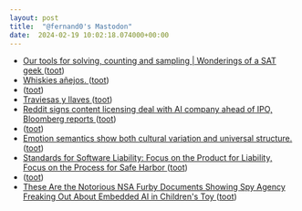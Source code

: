```yaml
---
layout: post
title:  "@fernand0's Mastodon"
date:  2024-02-19 10:02:18.074000+00:00
---
```

*  [Our tools for solving, counting and sampling \| Wonderings of a SAT geek ](https://www.msoos.org/2024/02/our-tools-for-solving-counting-and-sampling) ([toot](https://mastodon.social/@fernand0/111957569564275943))
*  [Whiskies añejos. ](https://avecesunafoto.wordpress.com/2024/02/18/whiskies-anejos) ([toot](https://mastodon.social/@fernand0/111953436864477489))
*  [ ](https://ohai.social/@tdyfqdb) ([toot](https://mastodon.social/@fernand0/111952881021178017))
*  [Traviesas y llaves ](https://www.flickr.com/photos/fernand0/53529660487) ([toot](https://mastodon.social/@fernand0/111952743602403657))
*  [Reddit signs content licensing deal with AI company ahead of IPO, Bloomberg reports  ](https://www.reuters.com/technology/reddit-signs-content-licensing-deal-with-ai-company-ahead-ipo-bloomberg-reports-2024-02-16/) ([toot](https://mastodon.social/@fernand0/111952536373888832))
*  [ ](https://ohai.social/@tdyfqdb) ([toot](https://mastodon.social/@fernand0/111952506626964466))
*  [Emotion semantics show both cultural variation and universal structure.   ](https://www.science.org/doi/10.1126/science.aaw8160) ([toot](https://mastodon.social/@fernand0/111952233959354352))
*  [Standards for Software Liability: Focus on the Product for Liability, Focus on the Process for Safe Harbor ](https://www.lawfaremedia.org/article/standards-for-software-liability-focus-on-the-product-for-liability-focus-on-the-process-for-safe-harbo) ([toot](https://mastodon.social/@fernand0/111951907318365799))
*  [ ](https://mastodon.social/users/fernand0/statuses/111951905705588609/activity) ([toot](https://mastodon.social/users/fernand0/statuses/111951905705588609/activity))
*  [These Are the Notorious NSA Furby Documents Showing Spy Agency Freaking Out About Embedded AI in Children's Toy ](https://www.404media.co/these-are-the-notorious-nsa-furby-documents-showing-spy-agency-freaking-out-about-childrens-toy) ([toot](https://mastodon.social/@fernand0/111951816949932168))

